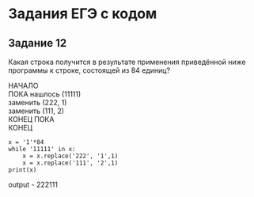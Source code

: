# Задания ЕГЭ с кодом


## Задание 12


Какая строка получится в результате применения приведённой ниже программы к строке, состоящей из 84 единиц?

НАЧАЛО<br/>
    ПОКА нашлось (11111)<br/>
        заменить (222, 1)<br/>
        заменить (111, 2)<br/>
    КОНЕЦ ПОКА<br/>
КОНЕЦ<br/>

```
x = '1'*84
while '11111' in x:
    x = x.replace('222', '1',1)
    x = x.replace('111', '2',1)
print(x)
```

output - 222111
